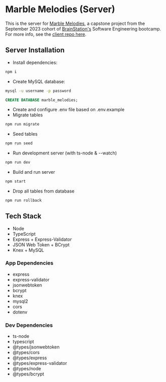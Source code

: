 # Marble Melodies (Server)

This is the server for [Marble Melodies](https://github.com/ahowley/marble-melodies), a capstone project from the
September 2023 cohort of [BrainStation's](https://brainstation.io/) Software Engineering bootcamp. For more info, see
the [client repo here](https://github.com/ahowley/marble-melodies/tree/dev).

## Server Installation

- Install dependencies:

```bash
npm i
```

- Create MySQL database:

```bash
mysql -u username -p password
```

```sql
CREATE DATABASE marble_melodies;
```

- Create and configure .env file based on .env.example
- Migrate tables

```bash
npm run migrate
```

- Seed tables

```bash
npm run seed
```

- Run development server (with ts-node & --watch)

```bash
npm run dev
```

- Build and run server

```bash
npm start
```

- Drop all tables from database

```bash
npm run rollback
```

## Tech Stack

- Node
- TypeScript
- Express + Express-Validator
- JSON Web Token + BCrypt
- Knex + MySQL

### App Dependencies

- express
- express-validator
- jsonwebtoken
- bcrypt
- knex
- mysql2
- cors
- dotenv

### Dev Dependencies

- ts-node
- typescript
- @types/jsonwebtoken
- @types/cors
- @types/express
- @types/express-validator
- @types/node
- @types/bcrypt
